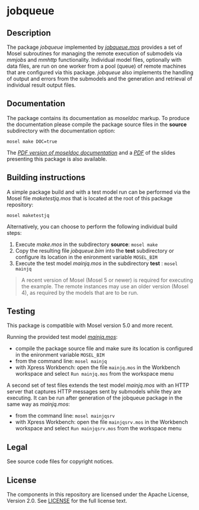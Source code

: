 # jobqueue

## Description

The package *jobqueue* implemented by *[jobqueue.mos](source/jobqueue.mos)* provides a set of Mosel subroutines for managing the remote execution of submodels via *mmjobs* and *mmhttp* functionality. Individual model files, optionally with data files, are run on one worker from a pool (queue) of remote machines that are configured via this package. *jobqueue* also implements the handling of output and errors from the submodels and the generation and retrieval of individual result output files. 

## Documentation

The package contains its documentation as *moseldoc* markup. To produce the documentation please compile the package source files in the **source** subdirectory with the documentation option: 

`mosel make DOC=true`

The *[PDF version of moseldoc documentation](jobqueueref.pdf)* and a *[PDF](jobqueue.pdf)* of the slides presenting this package is also available. 

## Building instructions

A simple package build and with a test model run can be performed via the Mosel file *maketestjq.mos* that is located at the root of this package repository:

`mosel maketestjq`

Alternatively, you can choose to perform the following individual build steps:

1. Execute *make.mos* in the subdirectory **source**:
`mosel make`
2. Copy the resulting file *jobqueue.bim* into the **test** subdirectory or configure its location in the enironment variable `MOSEL_BIM`
3. Execute the test model *mainjq.mos* in the subdirectory **test** :
`mosel mainjq`

> A recent version of Mosel (Mosel 5 or newer) is required for executing the example.
> The remote instances may use an older version (Mosel 4), as required by the models that are to be run.

## Testing

This package is compatible with Mosel version 5.0 and more recent.

Running the provided test model *[mainjq.mos](test/mainjq.mos)*:
* compile the package source file and make sure its location is configured in the enironment variable `MOSEL_BIM`
* from the command line: `mosel mainjq`
* with Xpress Workbench: open the file `mainjq.mos` in the Workbench workspace and select `Run mainjq.mos` from the workspace menu

A second set of test files extends the test model *mainjq.mos* with an HTTP server that captures HTTP messages sent by submodels while they are executing. It can be run after generation of the jobqueue package in the same way as *mainjq.mos*:
* from the command line: `mosel mainjqsrv`
* with Xpress Workbench: open the file `mainjqsrv.mos` in the Workbench workspace and select `Run mainjqsrv.mos` from the workspace menu
 
## Legal

See source code files for copyright notices.

## License

The components in this repository are licensed under the Apache License, Version 2.0. See [LICENSE](../../LICENSE) for the full license text.

